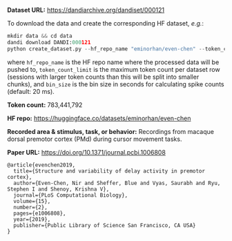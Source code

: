 **Dataset URL:** https://dandiarchive.org/dandiset/000121

To download the data and create the corresponding HF dataset, *e.g.*:
```python
mkdir data && cd data
dandi download DANDI:000121
python create_dataset.py --hf_repo_name "eminorhan/even-chen" --token_count_limit 10_000_000 --bin_size 0.02
```
where `hf_repo_name` is the HF repo name where the processed data will be pushed to, `token_count_limit` is the maximum token count per dataset row (sessions with larger token counts than this will be split into smaller chunks), and `bin_size` is the bin size in seconds for calculating spike counts (default: 20 ms).

**Token count:** 783,441,792

**HF repo:** https://huggingface.co/datasets/eminorhan/even-chen

**Recorded area & stimulus, task, or behavior:** Recordings from macaque dorsal premotor cortex (PMd) during cursor movement tasks.

**Paper URL:** https://doi.org/10.1371/journal.pcbi.1006808

```
@article{evenchen2019,
  title={Structure and variability of delay activity in premotor cortex},
  author={Even-Chen, Nir and Sheffer, Blue and Vyas, Saurabh and Ryu, Stephen I and Shenoy, Krishna V},
  journal={PLoS Computational Biology},
  volume={15},
  number={2},
  pages={e1006808},
  year={2019},
  publisher={Public Library of Science San Francisco, CA USA}
}
```

